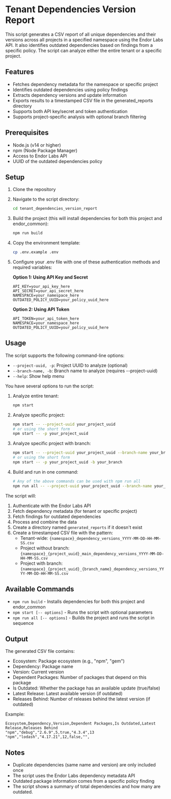 # Tenant Dependencies Version Report

This script generates a CSV report of all unique dependencies and their versions across all projects in a specified namespace using the Endor Labs API. It also identifies outdated dependencies based on findings from a specific policy. The script can analyze either the entire tenant or a specific project.

## Features

- Fetches dependency metadata for the namespace or specific project
- Identifies outdated dependencies using policy findings
- Extracts dependency versions and update information
- Exports results to a timestamped CSV file in the generated_reports directory
- Supports both API key/secret and token authentication
- Supports project-specific analysis with optional branch filtering

## Prerequisites

- Node.js (v14 or higher)
- npm (Node Package Manager)
- Access to Endor Labs API
- UUID of the outdated dependencies policy

## Setup

1. Clone the repository
2. Navigate to the script directory:
   ```bash
   cd tenant_dependencies_version_report
   ```
3. Build the project (this will install dependencies for both this project and endor_common):
   ```bash
   npm run build
   ```
4. Copy the environment template:
   ```bash
   cp .env.example .env
   ```
5. Configure your .env file with one of these authentication methods and required variables:

   **Option 1: Using API Key and Secret**
   ```
   API_KEY=your_api_key_here
   API_SECRET=your_api_secret_here
   NAMESPACE=your_namespace_here
   OUTDATED_POLICY_UUID=your_policy_uuid_here
   ```

   **Option 2: Using API Token**
   ```
   API_TOKEN=your_api_token_here
   NAMESPACE=your_namespace_here
   OUTDATED_POLICY_UUID=your_policy_uuid_here
   ```

## Usage

The script supports the following command-line options:

- `--project-uuid, -p`: Project UUID to analyze (optional)
- `--branch-name, -b`: Branch name to analyze (requires --project-uuid)
- `--help`: Show help menu

You have several options to run the script:

1. Analyze entire tenant:
   ```bash
   npm start
   ```

2. Analyze specific project:
   ```bash
   npm start -- --project-uuid your_project_uuid
   # or using the short form
   npm start -- -p your_project_uuid
   ```

3. Analyze specific project with branch:
   ```bash
   npm start -- --project-uuid your_project_uuid --branch-name your_branch
   # or using the short form
   npm start -- -p your_project_uuid -b your_branch
   ```

4. Build and run in one command:
   ```bash
   # Any of the above commands can be used with npm run all
   npm run all -- --project-uuid your_project_uuid --branch-name your_branch
   ```

The script will:
1. Authenticate with the Endor Labs API
2. Fetch dependency metadata (for tenant or specific project)
3. Fetch findings for outdated dependencies
4. Process and combine the data
5. Create a directory named `generated_reports` if it doesn't exist
6. Create a timestamped CSV file with the pattern:
   - Tenant-wide: `{namespace}_dependency_versions_YYYY-MM-DD-HH-MM-SS.csv`
   - Project without branch: `{namespace}_{project_uuid}_main_dependency_versions_YYYY-MM-DD-HH-MM-SS.csv`
   - Project with branch: `{namespace}_{project_uuid}_{branch_name}_dependency_versions_YYYY-MM-DD-HH-MM-SS.csv`

## Available Commands

- `npm run build` - Installs dependencies for both this project and endor_common
- `npm start [-- options]` - Runs the script with optional parameters
- `npm run all [-- options]` - Builds the project and runs the script in sequence

## Output

The generated CSV file contains:
- Ecosystem: Package ecosystem (e.g., "npm", "gem")
- Dependency: Package name
- Version: Current version
- Dependent Packages: Number of packages that depend on this package
- Is Outdated: Whether the package has an available update (true/false)
- Latest Release: Latest available version (if outdated)
- Releases Behind: Number of releases behind the latest version (if outdated)

Example:
```
Ecosystem,Dependency,Version,Dependent Packages,Is Outdated,Latest Release,Releases Behind
"npm","debug","2.6.9",5,true,"4.3.4",13
"npm","lodash","4.17.21",12,false,"",
```

## Notes

- Duplicate dependencies (same name and version) are only included once
- The script uses the Endor Labs dependency metadata API
- Outdated package information comes from a specific policy finding
- The script shows a summary of total dependencies and how many are outdated.